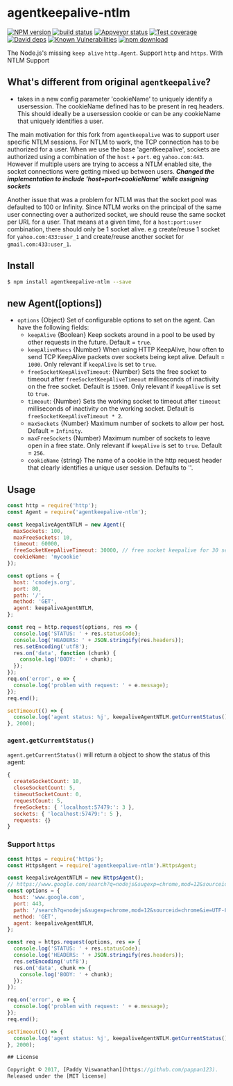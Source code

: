 # agentkeepalive-ntlm

[![NPM version][npm-image]][npm-url]
[![build status][travis-image]][travis-url]
[![Appveyor status][appveyor-image]][appveyor-url]
[![Test coverage][codecov-image]][codecov-url]
[![David deps][david-image]][david-url]
[![Known Vulnerabilities][snyk-image]][snyk-url]
[![npm download][download-image]][download-url]

[npm-image]: https://img.shields.io/npm/v/agentkeepalive-ntlm.svg?style=flat
[npm-url]: https://npmjs.org/package/agentkeepalive-ntlm
[travis-image]: https://img.shields.io/travis/node-modules/agentkeepalive-ntlm.svg?style=flat
[travis-url]: https://travis-ci.org/node-modules/agentkeepalive-ntlm
[appveyor-image]: https://ci.appveyor.com/api/projects/status/k7ct4s47di6m5uy2?svg=true
[appveyor-url]: https://ci.appveyor.com/project/fengmk2/agentkeepalive-ntlm
[codecov-image]: https://codecov.io/gh/node-modules/agentkeepalive-ntlm/branch/master/graph/badge.svg
[codecov-url]: https://codecov.io/gh/node-modules/agentkeepalive-ntlm
[david-image]: https://img.shields.io/david/node-modules/agentkeepalive-ntlm.svg?style=flat
[david-url]: https://david-dm.org/node-modules/agentkeepalive-ntlm
[snyk-image]: https://snyk.io/test/npm/agentkeepalive-ntlm/badge.svg?style=flat-square
[snyk-url]: https://snyk.io/test/npm/agentkeepalive-ntlm
[download-image]: https://img.shields.io/npm/dm/agentkeepalive-ntlm.svg?style=flat-square
[download-url]: https://npmjs.org/package/agentkeepalive-ntlm

The Node.js's missing `keep alive` `http.Agent`. Support `http` and `https`. With NTLM Support

## What's different from original `agentkeepalive`?

- takes in a new config parameter 'cookieName' to uniquely identify a usersession. The cookieName
defined has to be present in req.headers. This should ideally be a usersession cookie or can be any cookieName that
uniquely identifies a user.

The main motivation for this fork from `agentkeepalive` was to support user specific NTLM sessions.
For NTLM to work, the TCP connection has to be authorized for a user. When we use the base 'agentkeepalive',
sockets are authorized using a combination of the `host` + `port`. eg `yahoo.com:443`. However if multiple users
are trying to access a NTLM enabled site, the socket connections were getting mixed up between users.
***Changed the implementation to include 'host+port+cookieName' while assigning sockets***

Another issue that was a problem for NTLM was that the socket pool was defaulted to 100 or Infinity. Since NTLM works
on the principal of the same user connecting over a authorized socket, we should reuse the same socket per URL for a user. That means at a given time, for a `host:port:user` combination, there should only be 1 socket alive.
e.g create/reuse 1 socket for `yahoo.com:433:user_1` and create/reuse another socket for `gmail.com:433:user_1`.

## Install

```bash
$ npm install agentkeepalive-ntlm --save
```

## new Agent([options])

* `options` {Object} Set of configurable options to set on the agent.
  Can have the following fields:
  * `keepAlive` {Boolean} Keep sockets around in a pool to be used by
    other requests in the future. Default = `true`.
  * `keepAliveMsecs` {Number} When using HTTP KeepAlive, how often
    to send TCP KeepAlive packets over sockets being kept alive.
    Default = `1000`.  Only relevant if `keepAlive` is set to `true`.
  * `freeSocketKeepAliveTimeout`: {Number} Sets the free socket to timeout
    after `freeSocketKeepAliveTimeout` milliseconds of inactivity on the free socket.
    Default is `15000`.
    Only relevant if `keepAlive` is set to `true`.
  * `timeout`: {Number} Sets the working socket to timeout
    after `timeout` milliseconds of inactivity on the working socket.
    Default is `freeSocketKeepAliveTimeout * 2`.
  * `maxSockets` {Number} Maximum number of sockets to allow per
    host. Default = `Infinity`.
  * `maxFreeSockets` {Number} Maximum number of sockets to leave open
    in a free state. Only relevant if `keepAlive` is set to `true`.
    Default = `256`.
  * `cookieName` {string} The name of a cookie in the http request header that
     clearly identifies a unique user session. Defaults to ''.

## Usage

```js
const http = require('http');
const Agent = require('agentkeepalive-ntlm');

const keepaliveAgentNTLM = new Agent({
  maxSockets: 100,
  maxFreeSockets: 10,
  timeout: 60000,
  freeSocketKeepAliveTimeout: 30000, // free socket keepalive for 30 seconds
  cookieName: 'mycookie'
});

const options = {
  host: 'cnodejs.org',
  port: 80,
  path: '/',
  method: 'GET',
  agent: keepaliveAgentNTLM,
};

const req = http.request(options, res => {
  console.log('STATUS: ' + res.statusCode);
  console.log('HEADERS: ' + JSON.stringify(res.headers));
  res.setEncoding('utf8');
  res.on('data', function (chunk) {
    console.log('BODY: ' + chunk);
  });
});
req.on('error', e => {
  console.log('problem with request: ' + e.message);
});
req.end();

setTimeout(() => {
  console.log('agent status: %j', keepaliveAgentNTLM.getCurrentStatus());
}, 2000);

```

### `agent.getCurrentStatus()`

`agent.getCurrentStatus()` will return a object to show the status of this agent:

```js
{
  createSocketCount: 10,
  closeSocketCount: 5,
  timeoutSocketCount: 0,
  requestCount: 5,
  freeSockets: { 'localhost:57479:': 3 },
  sockets: { 'localhost:57479:': 5 },
  requests: {}
}
```

### Support `https`

```js
const https = require('https');
const HttpsAgent = require('agentkeepalive-ntlm').HttpsAgent;

const keepaliveAgentNTLM = new HttpsAgent();
// https://www.google.com/search?q=nodejs&sugexp=chrome,mod=12&sourceid=chrome&ie=UTF-8
const options = {
  host: 'www.google.com',
  port: 443,
  path: '/search?q=nodejs&sugexp=chrome,mod=12&sourceid=chrome&ie=UTF-8',
  method: 'GET',
  agent: keepaliveAgentNTLM,
};

const req = https.request(options, res => {
  console.log('STATUS: ' + res.statusCode);
  console.log('HEADERS: ' + JSON.stringify(res.headers));
  res.setEncoding('utf8');
  res.on('data', chunk => {
    console.log('BODY: ' + chunk);
  });
});

req.on('error', e => {
  console.log('problem with request: ' + e.message);
});
req.end();

setTimeout(() => {
  console.log('agent status: %j', keepaliveAgentNTLM.getCurrentStatus());
}, 2000);

## License

Copyright © 2017, [Paddy Viswanathan](https://github.com/pappan123).
Released under the [MIT license]
